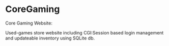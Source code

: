 CoreGaming
==========

Core Gaming Website:

Used-games store website including CGI:Session based login management and updateable inventory using SQLite db.
